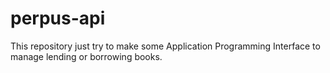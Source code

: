 # perpus-api

This repository just try to make some Application Programming Interface to manage lending or borrowing books.
